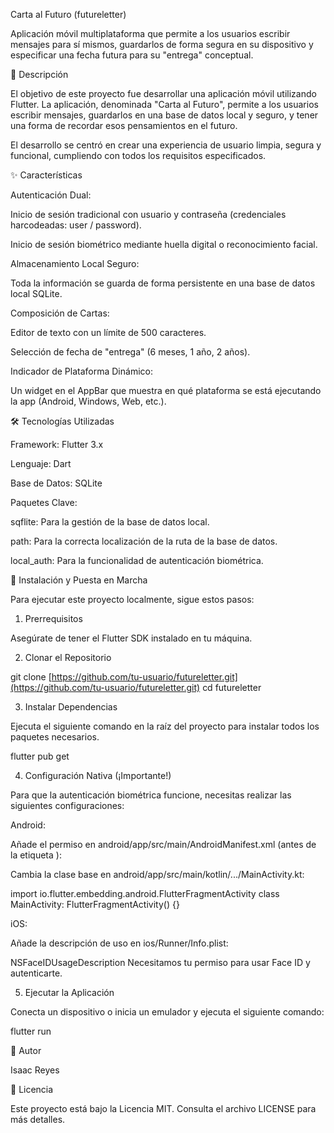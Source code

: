 Carta al Futuro (futureletter)

Aplicación móvil multiplataforma que permite a los usuarios escribir mensajes para sí mismos, guardarlos de forma segura en su dispositivo y especificar una fecha futura para su "entrega" conceptual.

📖 Descripción

El objetivo de este proyecto fue desarrollar una aplicación móvil utilizando Flutter. La aplicación, denominada "Carta al Futuro", permite a los usuarios escribir mensajes, guardarlos en una base de datos local y seguro, y tener una forma de recordar esos pensamientos en el futuro.

El desarrollo se centró en crear una experiencia de usuario limpia, segura y funcional, cumpliendo con todos los requisitos especificados.

✨ Características

Autenticación Dual:

Inicio de sesión tradicional con usuario y contraseña (credenciales harcodeadas: user / password).

Inicio de sesión biométrico mediante huella digital o reconocimiento facial.

Almacenamiento Local Seguro:

Toda la información se guarda de forma persistente en una base de datos local SQLite.

Composición de Cartas:

Editor de texto con un límite de 500 caracteres.

Selección de fecha de "entrega" (6 meses, 1 año, 2 años).

Indicador de Plataforma Dinámico:

Un widget en el AppBar que muestra en qué plataforma se está ejecutando la app (Android, Windows, Web, etc.).

🛠️ Tecnologías Utilizadas

Framework: Flutter 3.x

Lenguaje: Dart

Base de Datos: SQLite

Paquetes Clave:

sqflite: Para la gestión de la base de datos local.

path: Para la correcta localización de la ruta de la base de datos.

local_auth: Para la funcionalidad de autenticación biométrica.

🚀 Instalación y Puesta en Marcha

Para ejecutar este proyecto localmente, sigue estos pasos:

1. Prerrequisitos

Asegúrate de tener el Flutter SDK instalado en tu máquina.

2. Clonar el Repositorio

git clone [https://github.com/tu-usuario/futureletter.git](https://github.com/tu-usuario/futureletter.git)
cd futureletter


3. Instalar Dependencias

Ejecuta el siguiente comando en la raíz del proyecto para instalar todos los paquetes necesarios.

flutter pub get


4. Configuración Nativa (¡Importante!)

Para que la autenticación biométrica funcione, necesitas realizar las siguientes configuraciones:

Android:

Añade el permiso en android/app/src/main/AndroidManifest.xml (antes de la etiqueta <application>):

<uses-permission android:name="android.permission.USE_BIOMETRIC"/>


Cambia la clase base en android/app/src/main/kotlin/.../MainActivity.kt:

import io.flutter.embedding.android.FlutterFragmentActivity
class MainActivity: FlutterFragmentActivity() {}


iOS:

Añade la descripción de uso en ios/Runner/Info.plist:

<key>NSFaceIDUsageDescription</key>
<string>Necesitamos tu permiso para usar Face ID y autenticarte.</string>


5. Ejecutar la Aplicación

Conecta un dispositivo o inicia un emulador y ejecuta el siguiente comando:

flutter run


👤 Autor

Isaac Reyes

📜 Licencia

Este proyecto está bajo la Licencia MIT. Consulta el archivo LICENSE para más detalles.
